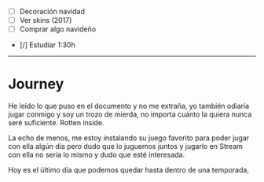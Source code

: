 - [ ] Decoración navidad
- [ ] Ver skins (2017)
- [ ] Comprar algo navideño
- [/] Estudiar 1:30h


---
# Journey 

He leído lo que puso en el documento y no me extraña, yo también odiaría jugar conmigo y soy un trozo de mierda, no importa cuánto la quiera nunca seré suficiente. Rotten inside.

La echo de menos, me estoy instalando su juego favorito para poder jugar con ella algún día pero dudo que lo juguemos juntos y jugarlo en Stream con ella no sería lo mismo y dudo que esté interesada. 

Hoy es el último día que podemos quedar hasta dentro de una temporada, 